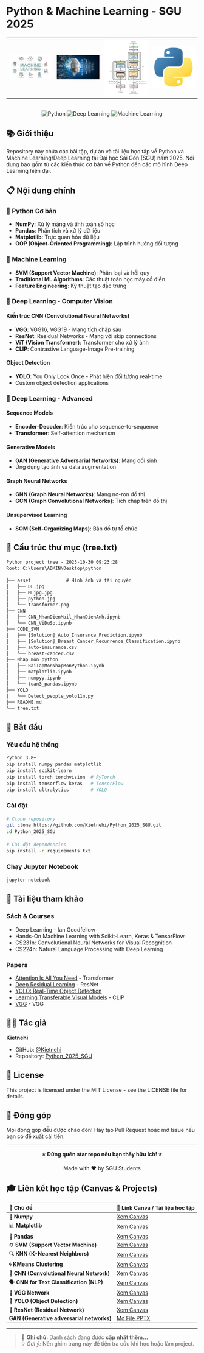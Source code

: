 # Python & Machine Learning - SGU 2025

<div align="center">

| | | | |
|:--:|:--:|:--:|:--:|
| <img src="asset/MLjpg.jpg" width="180"/> | <img src="asset/DL.jpg" width="180"/> | <img src="asset/transformer.png" width="180"/> | <img src="asset/python.jpg" width="180"/> |

<br>

<img src="https://img.shields.io/badge/Python-3.8+-blue.svg" alt="Python"/>
<img src="https://img.shields.io/badge/Deep%20Learning-PyTorch%20%7C%20TensorFlow-orange.svg" alt="Deep Learning"/>
<img src="https://img.shields.io/badge/Machine%20Learning-scikit--learn-green.svg" alt="Machine Learning"/>

</div>




## 📚 Giới thiệu

Repository này chứa các bài tập, dự án và tài liệu học tập về Python và Machine Learning/Deep Learning tại Đại học Sài Gòn (SGU) năm 2025. Nội dung bao gồm từ các kiến thức cơ bản về Python đến các mô hình Deep Learning hiện đại.

## 📋 Nội dung chính

### 🐍 Python Cơ bản
- **NumPy**: Xử lý mảng và tính toán số học
- **Pandas**: Phân tích và xử lý dữ liệu
- **Matplotlib**: Trực quan hóa dữ liệu
- **OOP (Object-Oriented Programming)**: Lập trình hướng đối tượng

### 🤖 Machine Learning
- **SVM (Support Vector Machine)**: Phân loại và hồi quy
- **Traditional ML Algorithms**: Các thuật toán học máy cổ điển
- **Feature Engineering**: Kỹ thuật tạo đặc trưng

### 🧠 Deep Learning - Computer Vision

#### Kiến trúc CNN (Convolutional Neural Networks)
- **VGG**: VGG16, VGG19 - Mạng tích chập sâu
- **ResNet**: Residual Networks - Mạng với skip connections
- **ViT (Vision Transformer)**: Transformer cho xử lý ảnh
- **CLIP**: Contrastive Language-Image Pre-training

#### Object Detection
- **YOLO**: You Only Look Once - Phát hiện đối tượng real-time
- Custom object detection applications

### 🔬 Deep Learning - Advanced

#### Sequence Models
- **Encoder-Decoder**: Kiến trúc cho sequence-to-sequence
- **Transformer**: Self-attention mechanism

#### Generative Models
- **GAN (Generative Adversarial Networks)**: Mạng đối sinh
- Ứng dụng tạo ảnh và data augmentation

#### Graph Neural Networks
- **GNN (Graph Neural Networks)**: Mạng nơ-ron đồ thị
- **GCN (Graph Convolutional Networks)**: Tích chập trên đồ thị

#### Unsupervised Learning
- **SOM (Self-Organizing Maps)**: Bản đồ tự tổ chức

## 📁 Cấu trúc thư mục  (tree.txt)


```
Python project tree - 2025-10-30 09:23:28
Root: C:\Users\ADMIN\Desktop\python

├── asset             # Hình ảnh và tài nguyên 
│   ├── DL.jpg
│   ├── MLjpg.jpg
│   ├── python.jpg
│   └── transformer.png
├── CNN
│   ├── CNN_NhanDienMail_NhanDienAnh.ipynb
│   └── CNN_ViDuSo.ipynb
├── CODE_SVM
│   ├── [Solution]_Auto_Insurance_Prediction.ipynb
│   ├── [Solution]_Breast_Cancer_Recurrence_Classification.ipynb
│   ├── auto-insurance.csv
│   └── breast-cancer.csv
├── Nhập môn python
│   ├── BaiTapMonNhapMonPython.ipynb
│   ├── matplotlib.ipynb
│   ├── numpyy.ipynb
│   └── tuan3_pandas.ipynb
├── YOLO
│   └── Detect_people_yolo11n.py
├── README.md
└── tree.txt
```

## 🚀 Bắt đầu

### Yêu cầu hệ thống
```bash
Python 3.8+
pip install numpy pandas matplotlib
pip install scikit-learn
pip install torch torchvision  # PyTorch
pip install tensorflow keras   # TensorFlow
pip install ultralytics        # YOLO
```

### Cài đặt
```bash
# Clone repository
git clone https://github.com/Kietnehi/Python_2025_SGU.git
cd Python_2025_SGU

# Cài đặt dependencies
pip install -r requirements.txt
```

### Chạy Jupyter Notebook
```bash
jupyter notebook
```

## 📖 Tài liệu tham khảo

### Sách & Courses
- Deep Learning - Ian Goodfellow
- Hands-On Machine Learning with Scikit-Learn, Keras & TensorFlow
- CS231n: Convolutional Neural Networks for Visual Recognition
- CS224n: Natural Language Processing with Deep Learning

### Papers
- [Attention Is All You Need](https://arxiv.org/abs/1706.03762) - Transformer
- [Deep Residual Learning](https://arxiv.org/abs/1512.03385) - ResNet
- [YOLO: Real-Time Object Detection](https://arxiv.org/abs/1506.02640)
- [Learning Transferable Visual Models](https://arxiv.org/abs/2103.00020) - CLIP
- [VGG](https://arxiv.org/abs/1409.1556) - VGG



## 👨‍💻 Tác giả

**Kietnehi**
- GitHub: [@Kietnehi](https://github.com/Kietnehi)
- Repository: [Python_2025_SGU](https://github.com/Kietnehi/Python_2025_SGU)

## 📝 License

This project is licensed under the MIT License - see the LICENSE file for details.

## 🤝 Đóng góp

Mọi đóng góp đều được chào đón! Hãy tạo Pull Request hoặc mở Issue nếu bạn có đề xuất cải tiến.

---

<div align="center">
  
  **⭐ Đừng quên star repo nếu bạn thấy hữu ích! ⭐**
  
  Made with ❤️ by SGU Students
  
</div>

## 🎓 **Liên kết học tập (Canvas & Projects)**

| 🧩 **Chủ đề** | 🔗 **Link Canva / Tài liệu học tập** |
|:--|:--|
| 🧮 **Numpy** | [Xem Canvas](https://drive.google.com/file/d/15mp6EOB68LNWKGEomKHZSMvcYsd4IUwr/view?usp=sharing) |
| 📊 **Matplotlib** | [Xem Canvas](https://www.canva.com/design/DAGZWHSgnCI/nZZyRT0o7w2OSxDM8Ys3Vw/edit) |
| 🧾 **Pandas** | [Xem Canvas](https://www.canva.com/design/DAGzVtrx2bc/cf3JB0ldvt2c4wEUGMFkUw/view) |
| ⚙️ **SVM (Support Vector Machine)** | [Xem Canvas](https://www.canva.com/design/DAGz8r2iV7M/7omI_zSA5tHtg4jRyYgMQA/edit) |
| 🔍 **KNN (K-Nearest Neighbors)** | [Xem Canvas](https://www.canva.com/design/DAGz-PdH2-U/1ZLbjFjGYQyIrQXhHAVDGg/edit) |
| 🌀 **KMeans Clustering** | [Xem Canvas](https://www.canva.com/design/DAG0AgMIdeI/nSC7YnyBhJq-lxUX4VHYwQ/edit) |
| 🧠 **CNN (Convolutional Neural Network)** | [Xem Canvas](https://www.canva.com/design/DAG0k1BtRMY/sSwAmH3TCnEO5oux_8C2iQ/edit) |
| 🗣️ **CNN for Text Classification (NLP)** | [Xem Canvas](https://www.canva.com/design/DAG0pMVsh1g/iLGh4JGtSY-XdLSzuF9Suw/edit) |
| 🧩 **VGG Network** | [Xem Canvas](https://www.canva.com/design/DAG1WmUVVAA/da9eJiuqoLMyywksKU9C_Q/edit) |
| 🎯 **YOLO (Object Detection)** | [Xem Canvas](https://www.canva.com/design/DAG13Fvc2Zo/YQOEeYHzBFIdm9_CjeqliA/edit) |
| 🔁 **ResNet (Residual Network)** | [Xem Canvas](https://www.canva.com/design/DAG2mWgdXkw/jjbjbrMHs3HSH7RTadEDMg/edit) |
| **GAN (Generative adversarial networks)** | [Mở File PPTX](./asset/GAN-model.pptx) |


---

> 🧱 **Ghi chú:** Danh sách đang được **cập nhật thêm...**  
> 💡 *Gợi ý:* Nên ghim trang này để tiện tra cứu khi học hoặc làm project.
